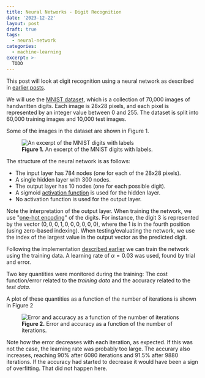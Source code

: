 ```yaml
---
title: Neural Networks - Digit Recognition
date: '2023-12-22'
layout: post
draft: true
tags:
  - neural-network
categories:
  - machine-learning
excerpt: >-
  TODO
---
```

This post will look at digit recognition using a neural network as described in
[earlier posts](/blog/2023/01/neural-networks-02-the-model/).

We will use the [MNIST dataset](http://yann.lecun.com/exdb/mnist/),
which is a collection of 70,000 images of handwritten digits.
Each image is 28x28 pixels, and each pixel is represented by an integer value between 0 and 255.
The dataset is split into 60,000 training images and 10,000 test images.

Some of the images in the dataset are shown in Figure 1.

<figure>
  <img src="/media/nn/mnist-digits.svg" class="img-responsive" alt="An excerpt of the MNIST digits with labels">
  <figcaption><strong>Figure 1.</strong> An excerpt of the MNIST digits with labels.</figcaption>
</figure>

The structure of the neural network is as follows:
- The input layer has 784 nodes (one for each of the 28x28 pixels).
- A single hidden layer with 300 nodes.
- The output layer has 10 nodes (one for each possible digit).
- A sigmoid [activation function](/blog/2023/01/neural-networks-08-activation-functions/) is used for the hidden layer.
- No activation function is used for the output layer.

Note the interpretation of the output layer.
When training the network, we use "[one-hot encoding](https://en.wikipedia.org/wiki/One-hot)"
of the digits.
For instance, the digit 3 is represented by the vector $(0,0,0,1,0,0,0,0,0,0)$,
where the 1 is in the fourth position (using zero-based indexing).
When testing/evaluating the network, we use the index of the largest value in the output vector
as the predicted digit.

Following the implementation [described earlier](/blog/2023/01/neural-networks-09-implementation/)
we can train the network using the training data.
A learning rate of $\alpha = 0.03$ was used, found by trial and error.

Two key quantities were monitored during the training:
The cost function/error related to the *training data* and the accuracy related to the *test data*.

A plot of these quantities as a function of the number of iterations is shown in Figure 2

<figure>
  <img src="/media/nn/mnist-iterations.svg" class="img-responsive" alt="Error and accuracy as a function of the number of iterations">
  <figcaption><strong>Figure 2.</strong> Error and accuracy as a function of the number of iterations.</figcaption>
</figure>

Note how the error decreases with each iteration, as expected.
If this was not the case, the learning rate was probably too large.
The accurary also increases, reaching 90% after 6080 iterations
and 91.5% after 9880 iterations.
If the accuracy had started to decrease it would have been a sign of overfitting.
That did not happen here.
